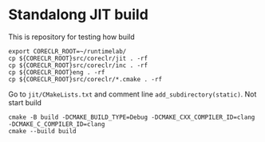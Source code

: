 Standalong JIT build
====================

This is repository for testing how build

```
export CORECLR_ROOT=~/runtimelab/
cp ${CORECLR_ROOT}src/coreclr/jit . -rf
cp ${CORECLR_ROOT}src/coreclr/inc . -rf
cp ${CORECLR_ROOT}eng . -rf
cp ${CORECLR_ROOT}src/coreclr/*.cmake . -rf
```

Go to `jit/CMakeLists.txt` and comment line `add_subdirectory(static)`. Not start build

```
cmake -B build -DCMAKE_BUILD_TYPE=Debug -DCMAKE_CXX_COMPILER_ID=clang -DCMAKE_C_COMPILER_ID=clang
cmake --build build
```
